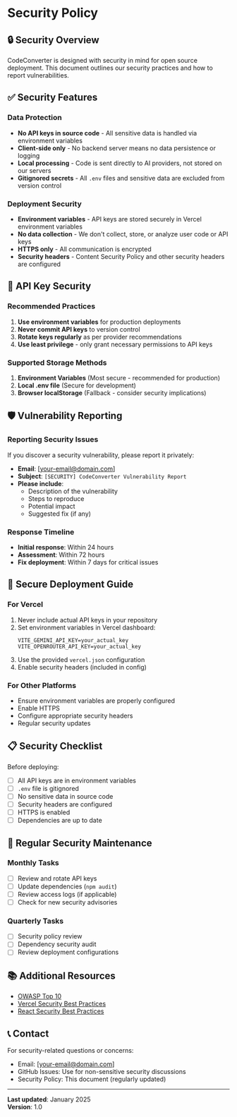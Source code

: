 # Security Policy

## 🔒 Security Overview

CodeConverter is designed with security in mind for open source deployment. This document outlines our security practices and how to report vulnerabilities.

## ✅ Security Features

### Data Protection
- **No API keys in source code** - All sensitive data is handled via environment variables
- **Client-side only** - No backend server means no data persistence or logging
- **Local processing** - Code is sent directly to AI providers, not stored on our servers
- **Gitignored secrets** - All `.env` files and sensitive data are excluded from version control

### Deployment Security
- **Environment variables** - API keys are stored securely in Vercel environment variables
- **No data collection** - We don't collect, store, or analyze user code or API keys
- **HTTPS only** - All communication is encrypted
- **Security headers** - Content Security Policy and other security headers are configured

## 🔑 API Key Security

### Recommended Practices
1. **Use environment variables** for production deployments
2. **Never commit API keys** to version control
3. **Rotate keys regularly** as per provider recommendations
4. **Use least privilege** - only grant necessary permissions to API keys

### Supported Storage Methods
1. **Environment Variables** (Most secure - recommended for production)
2. **Local .env file** (Secure for development)
3. **Browser localStorage** (Fallback - consider security implications)

## 🛡️ Vulnerability Reporting

### Reporting Security Issues
If you discover a security vulnerability, please report it privately:

- **Email**: [your-email@domain.com]
- **Subject**: `[SECURITY] CodeConverter Vulnerability Report`
- **Please include**:
  - Description of the vulnerability
  - Steps to reproduce
  - Potential impact
  - Suggested fix (if any)

### Response Timeline
- **Initial response**: Within 24 hours
- **Assessment**: Within 72 hours
- **Fix deployment**: Within 7 days for critical issues

## 🚀 Secure Deployment Guide

### For Vercel
1. Never include actual API keys in your repository
2. Set environment variables in Vercel dashboard:
   ```
   VITE_GEMINI_API_KEY=your_actual_key
   VITE_OPENROUTER_API_KEY=your_actual_key
   ```
3. Use the provided `vercel.json` configuration
4. Enable security headers (included in config)

### For Other Platforms
- Ensure environment variables are properly configured
- Enable HTTPS
- Configure appropriate security headers
- Regular security updates

## 📋 Security Checklist

Before deploying:
- [ ] All API keys are in environment variables
- [ ] `.env` file is gitignored
- [ ] No sensitive data in source code
- [ ] Security headers are configured
- [ ] HTTPS is enabled
- [ ] Dependencies are up to date

## 🔄 Regular Security Maintenance

### Monthly Tasks
- [ ] Review and rotate API keys
- [ ] Update dependencies (`npm audit`)
- [ ] Review access logs (if applicable)
- [ ] Check for new security advisories

### Quarterly Tasks
- [ ] Security policy review
- [ ] Dependency security audit
- [ ] Review deployment configurations

## 📚 Additional Resources

- [OWASP Top 10](https://owasp.org/www-project-top-ten/)
- [Vercel Security Best Practices](https://vercel.com/docs/security)
- [React Security Best Practices](https://react.dev/learn/keeping-components-pure)

## 📞 Contact

For security-related questions or concerns:
- Email: [your-email@domain.com]
- GitHub Issues: Use for non-sensitive security discussions
- Security Policy: This document (regularly updated)

---

**Last updated**: January 2025  
**Version**: 1.0
